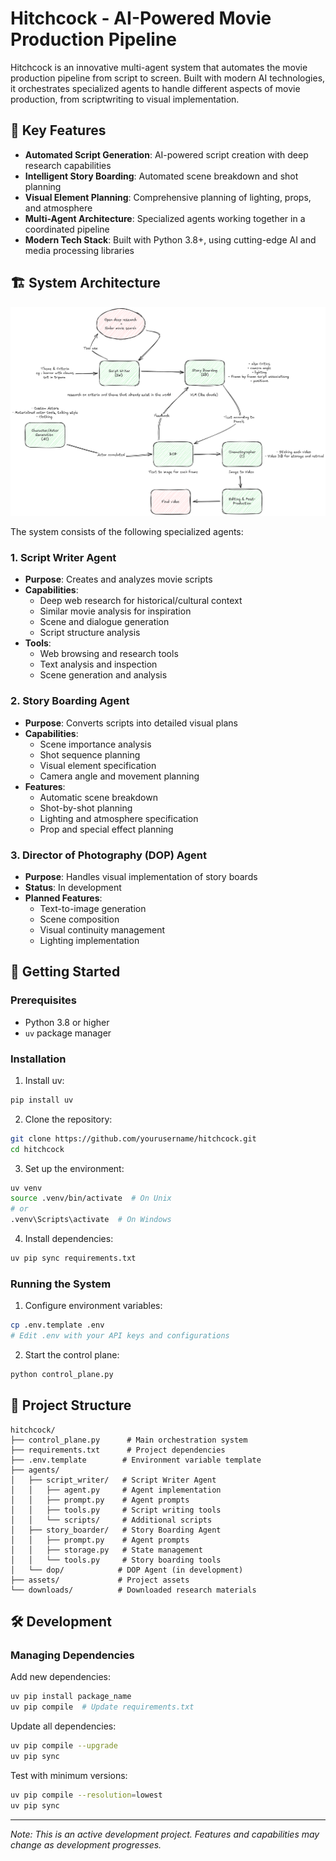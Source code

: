 # Hitchcock - AI-Powered Movie Production Pipeline

Hitchcock is an innovative multi-agent system that automates the movie production pipeline from script to screen. Built with modern AI technologies, it orchestrates specialized agents to handle different aspects of movie production, from scriptwriting to visual implementation.

## 🎯 Key Features

- **Automated Script Generation**: AI-powered script creation with deep research capabilities
- **Intelligent Story Boarding**: Automated scene breakdown and shot planning
- **Visual Element Planning**: Comprehensive planning of lighting, props, and atmosphere
- **Multi-Agent Architecture**: Specialized agents working together in a coordinated pipeline
- **Modern Tech Stack**: Built with Python 3.8+, using cutting-edge AI and media processing libraries

## 🏗 System Architecture

![Hitchcock Architecture](assets/arch_v1.png)

The system consists of the following specialized agents:

### 1. Script Writer Agent
- **Purpose**: Creates and analyzes movie scripts
- **Capabilities**:
  - Deep web research for historical/cultural context
  - Similar movie analysis for inspiration
  - Scene and dialogue generation
  - Script structure analysis
- **Tools**:
  - Web browsing and research tools
  - Text analysis and inspection
  - Scene generation and analysis

### 2. Story Boarding Agent
- **Purpose**: Converts scripts into detailed visual plans
- **Capabilities**:
  - Scene importance analysis
  - Shot sequence planning
  - Visual element specification
  - Camera angle and movement planning
- **Features**:
  - Automatic scene breakdown
  - Shot-by-shot planning
  - Lighting and atmosphere specification
  - Prop and special effect planning

### 3. Director of Photography (DOP) Agent
- **Purpose**: Handles visual implementation of story boards
- **Status**: In development
- **Planned Features**:
  - Text-to-image generation
  - Scene composition
  - Visual continuity management
  - Lighting implementation

## 🚀 Getting Started

### Prerequisites
- Python 3.8 or higher
- `uv` package manager

### Installation

1. Install uv:
```bash
pip install uv
```

2. Clone the repository:
```bash
git clone https://github.com/yourusername/hitchcock.git
cd hitchcock
```

3. Set up the environment:
```bash
uv venv
source .venv/bin/activate  # On Unix
# or
.venv\Scripts\activate  # On Windows
```

4. Install dependencies:
```bash
uv pip sync requirements.txt
```

### Running the System

1. Configure environment variables:
```bash
cp .env.template .env
# Edit .env with your API keys and configurations
```

2. Start the control plane:
```bash
python control_plane.py
```

## 📁 Project Structure

```
hitchcock/
├── control_plane.py      # Main orchestration system
├── requirements.txt      # Project dependencies
├── .env.template        # Environment variable template
├── agents/
│   ├── script_writer/   # Script Writer Agent
│   │   ├── agent.py     # Agent implementation
│   │   ├── prompt.py    # Agent prompts
│   │   ├── tools.py     # Script writing tools
│   │   └── scripts/     # Additional scripts
│   ├── story_boarder/   # Story Boarding Agent
│   │   ├── prompt.py    # Agent prompts
│   │   ├── storage.py   # State management
│   │   └── tools.py     # Story boarding tools
│   └── dop/            # DOP Agent (in development)
├── assets/             # Project assets
└── downloads/          # Downloaded research materials
```

## 🛠 Development

### Managing Dependencies

Add new dependencies:
```bash
uv pip install package_name
uv pip compile  # Update requirements.txt
```

Update all dependencies:
```bash
uv pip compile --upgrade
uv pip sync
```

Test with minimum versions:
```bash
uv pip compile --resolution=lowest
uv pip sync
```


---
*Note: This is an active development project. Features and capabilities may change as development progresses.*
